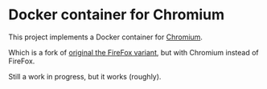 # Docker container for Chromium

This project implements a Docker container for [Chromium](https://www.chromium.org/Home).

Which is a fork of [original the FireFox variant](https://github.com/jlesage/docker-firefox),
but with Chromium instead of FireFox.

Still a work in progress, but it works (roughly).
